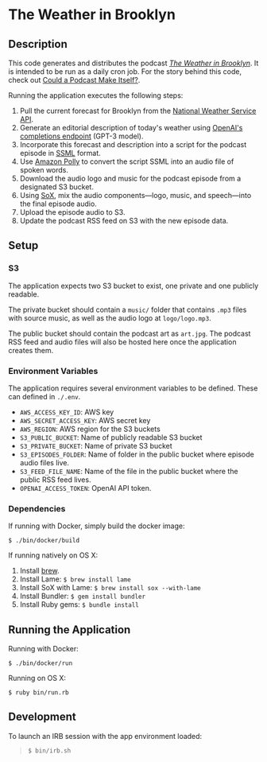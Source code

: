 # The Weather in Brooklyn

## Description

This code generates and distributes the podcast [*The Weather in Brooklyn*](https://michaelshoffman.com/the-weather-in-brooklyn). It is intended to be run as a daily cron job. For the story behind this code, check out [Could a Podcast Make Itself?](https://hoffm.medium.com/the-weather-in-brooklyn-ddc18439caa).

Running the application executes the following steps:


1. Pull the current forecast for Brooklyn from the [National Weather Service API](https://www.weather.gov/documentation/services-web-api).
2. Generate an editorial description of today's weather using [OpenAI's completions endpoint](https://beta.openai.com/docs/guides/completion/introduction) (GPT-3 model).
3. Incorporate this forecast and description into a script for the podcast episode in [SSML](https://www.w3.org/TR/speech-synthesis11/) format.
4. Use [Amazon Polly](https://aws.amazon.com/polly/) to convert the script SSML into an audio file of spoken words.
5. Download the audio logo and music for the podcast episode from a designated S3 bucket.
6. Using [SoX](http://sox.sourceforge.net/), mix the audio components—logo, music, and speech—into the final episode audio.
7. Upload the episode audio to S3.
8. Update the podcast RSS feed on S3 with the new episode data.

## Setup

### S3

The application expects two S3 bucket to exist, one private and one publicly readable.

The private bucket should contain a `music/` folder that contains `.mp3` files with source music, as well as the audio logo at `logo/logo.mp3`.

The public bucket should contain the podcast art as `art.jpg`. The podcast RSS feed and audio files will also be hosted here once the application creates them.


### Environment Variables

The application requires several environment variables to be defined. These can defined in `./.env`.

* `AWS_ACCESS_KEY_ID`: AWS key
* `AWS_SECRET_ACCESS_KEY`: AWS secret key
* `AWS_REGION`: AWS region for the S3 buckets
* `S3_PUBLIC_BUCKET`: Name of publicly readable S3 bucket
* `S3_PRIVATE_BUCKET`: Name of private S3 bucket
* `S3_EPISODES_FOLDER`: Name of folder in the public bucket where episode audio files live.
* `S3_FEED_FILE_NAME`: Name of the file in the public bucket where the public RSS feed lives.
* `OPENAI_ACCESS_TOKEN`: OpenAI API token.

### Dependencies

If running with Docker, simply build the docker image:

```
$ ./bin/docker/build
```


If running natively on OS X:

1. Install [brew](https://brew.sh/).
2. Install Lame: `$ brew install lame`
3. Install SoX with Lame: `$ brew install sox --with-lame`
4. Install Bundler: `$ gem install bundler`
5. Install Ruby gems: `$ bundle install`


## Running the Application

Running with Docker:

```
$ ./bin/docker/run
```

Running on OS X:

```
$ ruby bin/run.rb
```

## Development

To launch an IRB session with the app environment loaded:

> `$ bin/irb.sh`

